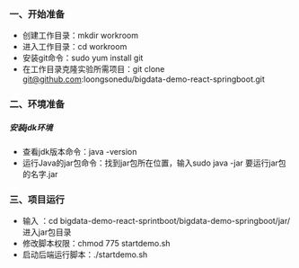 ### 一、开始准备

- 创建工作目录：mkdir workroom
- 进入工作目录：cd workroom
- 安装git命令：sudo yum install git
- 在工作目录克隆实验所需项目：git clone git@github.com:loongsonedu/bigdata-demo-react-springboot.git

### 二、环境准备

##### 安装jdk环境

- 查看jdk版本命令：java -version
- 运行Java的jar包命令：找到jar包所在位置，输入sudo java -jar 要运行jar包的名字.jar

### 三、项目运行

- 输入 ：cd bigdata-demo-react-sprintboot/bigdata-demo-springboot/jar/进入jar包目录
- 修改脚本权限：chmod 775 startdemo.sh
- 启动后端运行脚本：./startdemo.sh
